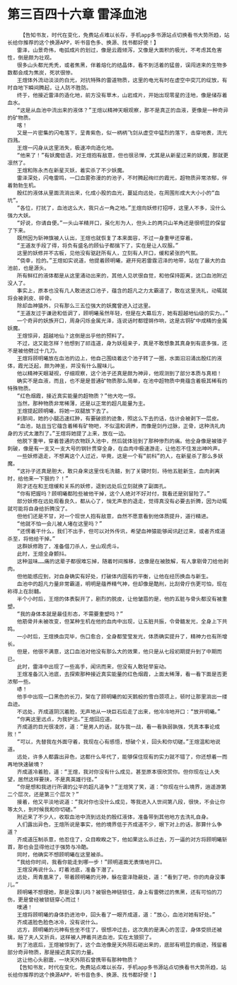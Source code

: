 # 第三百四十六章 雷泽血池
        【告知书友，时代在变化，免费站点难以长存，手机app多书源站点切换看书大势所趋，站长给你推荐的这个换源APP，听书音色多、换源、找书都好使！】
       雷泽，山景奇伟，电弧成片的划过，像是云霞倾泻，又像是大面积的极光，不考虑其危害性，倒是颇为壮观。
       很多山头都光秃秃，或者焦黑，伴着熔化的结晶体，看不到活着的猛兽，误闯进来的生物多数都会成为焦炭，死状很惨。
       王煊体外流动淡淡的白光，对抗特殊的雷道物质，这里的电光有时在虚空中突兀的绽放，有时自地下瞬间腾起，让人防不胜防。
       终于，他接近雷泽的造化地，前方没有草木，山岩成片，开始出现零星的洼地，像是储存着血水。
       “这是从血池中流出来的液体？”王煊以精神天眼观察，那不是真正的血液，更像是一种奇异的矿物质。
       喀！
       又是一片密集的闪电落下，呈青紫色，似一柄柄飞剑从虚空中猛烈的落下，击穿地表，流光四溅。
       王煊一闪身从这里消失，极速冲向造化地。
       “他来了！”有妖魔低语，对王煊抱有敌意，但也很忌惮，尤其是从新星过来的妖魔，那就更凛然了。
       王煊和陈永杰在新星灭妖，着实杀了不少妖魔。
       雷泽深处，闪电雷鸣，一口血雾弥漫的的池子，不时腾起绚烂的霞光，超物质异常浓郁，伴着勃勃生机。
       殷红的液体从里面流淌出来，化成小股的血光，蔓延向远处，在周围形成大大小小的“血坑”。
       “各位，打扰了，血池这么大，我只占一角之地。”王煊向妖修打招呼，这里人不多，没什么强力大妖。
       “好说，你请自便。”一头山羊精开口，虽化形为人，但头上的两只山羊角还是很明显的保留了下来。
       既然因为斩神旗被人认出，王煊也就恢复了本来面容，不过一身重甲还穿着。
       “王道友手段了得，将负有盛名的顾仙子都擒下了，实在是让人叹服。”
       这里的妖修并不古板，见他没有驱赶所有人，立刻有人开口，缓和紧张的气氛。
       “侥幸，捡的。”王煊如实说道，他提着顾明曦，避开宛若雷霆沼泽的地带，站在了最大的血池前，也是源头。
       所有鲜红的液体都是从这里涌动出来的，其他人见状很自觉，和他保持距离，这口血池附近没人了。
       事实上，原本也没有几人敢进这口池子，蕴含的超凡之力太霸道了，敢在这里洗礼，动辄就将会被剥皮、碎骨。
       除却血神猿外，只有那么三五位强大的妖魔曾进入过这里。
       “王道友过于谦逊和低调了，顾明曦虽然年轻，但是在大幕后方，她有超越地仙级的实力。。”
       一个奇异的妖族开口，周身闪烁金属光泽，连说话时都铿锵作响，这是古铜矿中成精的金属妖魔。
       王煊惊异，超越地仙？这倒是出乎他的预料了。
       不过，这又能怎样？他想到了祁连道，身为妖祖亲子，真是不敢想象其真身到有底多强，还不是被他劈过十几刀。
       王煊将顾明曦放在血池的边上，他自己围绕着这个池子转了一圈，水面汩汩涌出殷红的液体，霞光泛起，颇为神圣，并没有什么腥味儿。
       他以精神天眼凝视，仔细观察，这个池子还真是颇为神异，他观测到了部分本质与真相！
       确实不是血液，而且，也不是是普通矿物质那么简单，在池中超物质中竟蕴含着极其稀有的特殊物质。
       “红色烟霞，接近真实能量的超物质？”他大吃一惊。
       当然，那种物质非常稀薄，还是以正常的超凡能量为主。
       王煊提起顾明曦，将她一双腿放下去了。
       刹那间，她的小腿迅速红肿，有要破损的迹象，照这么下去的话，估计会被剥下一层皮。
       “血池，姑且当它蕴含着稀有矿物吧，不似温和调养，而像是剑丹过脉，正骨，这种洗礼肉身的方式太激烈了。”王煊将她提了上来，放在一边。
       他脱下重甲，穿着普通的衣物跃入池中，然后就体验到了那种惨烈的痛。他全身像是被锥子刺破，像是有一支又一支大号的钢针贯穿全身，在血肉中极速游走，让他忍不住发出呻吟声。
       一些妖修退走，不想离这个人过近，毕竟，这是一个有“前科”的人，在新星杀了那么多妖魔。
       “这孙子还真是胆大，敢只身来这里伐毛洗髓，到了关键时刻，待他五脏新生，血肉剥离时，给他来一下狠的？！”
       刚才还在和王煊缓和关系的妖修，退到远处后立刻就换了副面孔。
       “你有把握吗？顾明曦都险些被他干掉，这个人绝对不好对付，我看还是别冒险了。”
       部分妖修在远处观看良久，都从心了，悄无声息的退走，觉得真没有必要去折腾，因为动辄就可能将自身给折腾没了。
       但他们还是不甘，对一个现世人抱有敌意，自然不愿意看到他体质提升，道行精进。
       “他就不怕一会儿被人堵在这里吗？”
       “还愣着干什么，我们不出手，但可以对外传讯，希望血神猿能够闻讯赶过来，或者齐成道杀至，将他给干掉。”
       这群妖修跑了，准备借刀杀人，坐山观虎斗。
       此时，王煊全身颤抖。
       这种滋味……痛的这辈子都很难忘掉，随着时间推移，这像是在被肢解，有人拿剔骨刀给他剥肉。
       但他能感应到，对自身确实有好处，打破体内固有的平衡，让他在经历换血与新生。
       血池中的超凡力量非常霸道，明明是蕴养精气神，但却像是酷刑，比刮骨疗伤更可怕，现在称得上在刮髓。
       半个小时后，王煊的体表裂开了，剧烈的脱皮，让他皱眉的是，他的五脏与骨头都没有被重塑。
       “我的身体本就是最佳形态，不需要重塑吗？”
       他筋骨并未被改变，但某种生机在他的血肉中出现，让五脏共振，令骨髓发光，全身上下共鸣。
       一小时后，王煊换血完毕，伤口愈合，全身都莹莹发光，体质确实提升了，精神力也有所增长。
       但是，他很不满意，这口血池对他没有那么大的效果，他只是从七段初期提升到了中期而已。
       此时，雷泽中出现了一些高手，闻讯而来，但没有人敢轻举妄动。
       王煊准备沉入池底，去探索那种接近真实能量的红色烟霞，上面太稀薄，看一看下面是否更浓郁一些。
       哧！
       他手中出现一口黑色的长刀，架在了顾明曦的如天鹅般的雪白颈项上，顿时让那里淌出一缕血迹。
       不远处，齐成道阴沉着脸，无声地从一块巨石后走了出来，他冷冷地开口：“放开明曦。”
       “你离这里远点，为我护法。”王煊回应道。
       齐成道的目光很凌厉，道：“是男人的话，就与我一战，看一看孰弱孰强，凭真本事论成败！”
       “可以，先替我在外面守着，我现在心有感悟，想破个关，回头和你切磋。”王煊温和地说道。
       远处，许多人都露出异色，这都什么年代了，能够保住现有的实力就不错了，你还想着一而再地快速破境？
       齐成道冷着脸，道：“王煊，我对你没有什么成见，甚至原本很欣赏你。但你现在让人失望，居然这样要挟，不是真英雄行径。”
       “你是想和我进行所谓的公平的超凡道争？”王煊笑了笑，道：“你现在什么境界，逍遥游第二个层次，还是第三个层次？”
       接着，他又平淡地说道：“我对你也没什么成见，等我进入人世间第八段，很快，不会让你等太久，到时候我和你切磋。”
       附近来了不少人，收取血池中流到远处的殷红液体，准备带到其他地方去洗礼自身。
       人们露出异色，王煊所说是事实，他的境界低于齐成道不少，眼下对上的话，那算什么争道？
       齐成道压制杀意，他忍住了，众目睽睽之下，他如果这么杀过去，万一逼的对方将顾明曦斩首，那也会显得他过于强势与冷酷。
       同时，他确实不想顾明曦在这里被杀。
       “我给你时间，我看你能走到哪一步！”顾明道面无表情地开口。
       王煊没再说什么，盯着池底，准备下潜了。
       远处，周青凰来了，带着顾明曦的元神，躲在雷泽隐蔽处，道：“看到了吧，你的肉身没事儿。”
       顾明曦不想理她，那是没事儿吗？被银色神链锁住，身上有雷劈过的焦黑，还有可怕的刀伤，更是曾经被锁链穿心而过！
       噗通！
       王煊将顾明曦的身体扔进池中，回头看了一眼齐成道，道：“放心，血池对她有好处。”
       齐成道脸色脸色冰冷，没有说什么。
       远方，顾明曦的元神有些坐不住了，很想冲过去，这次真的是满心的苦涩，身体受损还被擒，赔了夫人又折兵，这样被人押着共进血池，实在太狼狈了。
       到了池底后，王煊被惊到了，这个血池像是天外陨石砸出来的，底部有明显的痕迹，残留着部分奇异物质，那是接近真实的力量。
       这让他心头剧震，一块天外陨石曾携带有那种物质？
       【告知书友，时代在变化，免费站点难以长存，手机app多书源站点切换看书大势所趋，站长给你推荐的这个换源APP，听书音色多、换源、找书都好使！】